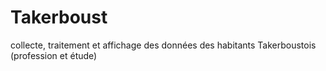 # Takerboust
collecte, traitement et affichage des données des habitants Takerboustois (profession et étude)
